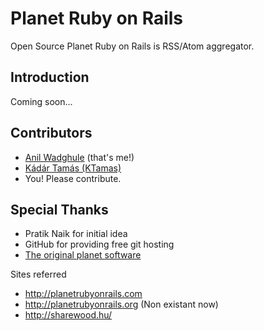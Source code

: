 Planet Ruby on Rails
=================================

Open Source Planet Ruby on Rails is RSS/Atom aggregator.

Introduction
------------
Coming soon...


Contributors
------------

* [Anil Wadghule](http://github.com/anildigital) (that's me!)
* [Kádár Tamás (KTamas)](http://github.com/ktamas)
* You! Please contribute.


Special Thanks
--------------

* Pratik Naik for initial idea 
* GitHub for providing free git hosting
* [The original planet software](http://planetplanet.org/)

Sites referred

* http://planetrubyonrails.com
* http://planetrubyonrails.org (Non existant now)
* http://sharewood.hu/
